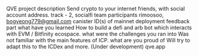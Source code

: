 QVE
project description
Send crypto to your internet friends, with social account address.
track - 2, socialfi
team participants
rimoosoo, bogyeong779@gmail.com
canister ID(s) of mainnet deployment
feedback part
what have you learned
How to build a defi and arb bot which interacts with EVM / Bitfinity ecospace.
what were the challenges you ran into
Was not familiar with the main features of ICP.
what are you proud of
Will try to adapt this to the ICDex and more.
(Under development) qve.app
